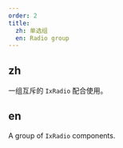 ```yaml
---
order: 2
title:
  zh: 单选组
  en: Radio group
---
```


## zh

一组互斥的 `IxRadio` 配合使用。

## en

A group of `IxRadio` components.
